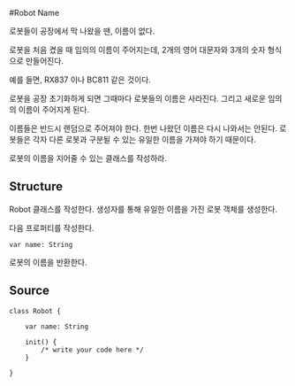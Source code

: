 #Robot Name

로봇들이 공장에서 막 나왔을 땐, 이름이 없다.

로봇을 처음 켰을 때 임의의 이름이 주어지는데, 2개의 영어 대문자와 3개의 숫자 형식으로 만들어진다. 

예를 들면, RX837 이나 BC811 같은 것이다. 

로봇을 공장 초기화하게 되면 그때마다 로봇들의 이름은 사라진다. 그리고 새로운 임의의 이름이 주어지게 된다.

이름들은 반드시 랜덤으로 주어져야 한다. 한번 나왔던 이름은 다시 나와서는 안된다. 로봇들은 각자 다른 로봇과 구분될 수 있는 유일한 이름을 가져야 하기 때문이다.

로봇의 이름을 지어줄 수 있는 클래스를 작성하라.

## Structure

Robot 클래스를 작성한다. 생성자를 통해 유일한 이름을 가진 로봇 객체를 생성한다.

다음 프로퍼티를 작성한다.

    var name: String

로봇의 이름을 반환한다. 

## Source

    class Robot {

        var name: String

        init() {
            /* write your code here */
        }

    }
